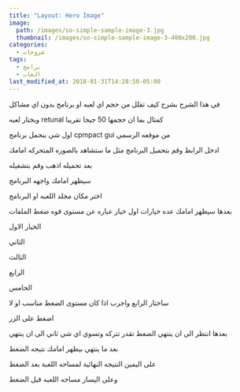 ```yaml
---
title: "Layout: Hero Image"
image: 
  path: /images/so-simple-sample-image-3.jpg
  thumbnail: /images/so-simple-sample-image-3-400x200.jpg
categories:
  - شروحات
tags:
  - برامج
  - العاب
last_modified_at: 2018-01-31T14:28:50-05:00
---
```

في هذا الشرح بشرح كيف تقلل من حجم اي لعبه او برنامج بدون اي مشاكل

وبختار لعبه retunal كمثال بما ان حجمها 50 جيجا تقريبا

اول شي بنحمل برنامج cpmpact gui من موقعه الرسمي

ادخل الرابط وقم بتحميل البرنامج مثل ما ستشاهد بالصوره المتحركه امامك

بعد تحميله اذهب وقم بتشغيله

سيظهر امامك واجهه البرنامج

اختر مكان مجلد اللعبه او البرنامج

بعدها سيظهر امامك عده خيارات اول خيار عباره عن مستوى قوه ضغط الملفات

الخيار الاول

الثاني

الثالث


الرابع

الخامس

ساختار الرابع واجرب اذا كان مستوى الضغط مناسب او لا

اضغط على الزر

بعدها انتظر الى ان ينتهي الضغط تقدر تتركه وتسوي اي شي ثاني الى ان ينتهي

بعد ما ينتهي بيظهر امامك نتيجه الضغط

على اليمين النتيجه النهائية لمساحه اللعبة بعد الضغط

وعلى اليسار مساحه اللعبه قبل الضغط